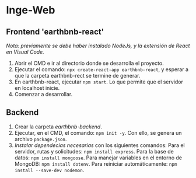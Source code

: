 # Inge-Web

## Frontend 'earthbnb-react'
*Nota: previamente se debe haber instalado NodeJs, y la extensión de React en Visual Code.*
1. Abrir el CMD e ir al directorio donde se desarrolla el proyecto.
2. Ejecutar el comando: `npx create-react-app earthbnb-react`, y esperar a que la carpeta earthbnb-rect se termine de generar.
3. En earthbnb-react, ejecutar `npm start`. Lo que permite que el servidor en localhost inicie.
4. Comenzar a desarrollar.

## Backend
1. Crear la carpeta *earthbnb-backend*.
2. Ejecutar, en el CMD, el comando: `npm init -y`. Con ello, se genera un archivo `package.json`.
3. *Instalar dependecias necesarias* con los siguientes comandos:
       Para el servidor, rutas y solicitudes: `npm install express`.
       Para la base de datos: `npm install mongoose`.
       Para manejar variables en el entorno de MongoDB: `npm install dotenv`.
       Para reiniciar automáticamente: `npm install --save-dev nodemon`.
